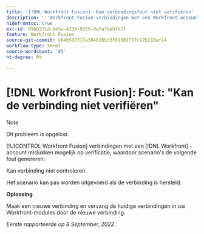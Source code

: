 ```yaml
---
title: '[!DNL Workfront Fusion]: Kan verbindingsfout niet verifiëren'
description: '''Workfront Fusion-verbindingen met een Workfront-account kunnen mislukken bij verificatie, waardoor scenario''s de volgende fout genereren: Kan de verbinding niet verifiëren.'''
hidefromtoc: true
exl-id: 89b6331d-8e5e-4139-9359-0afa7be07d2f
feature: Workfront Fusion
source-git-commit: e64b507317a384626b33f81802737c17b210af24
workflow-type: tm+mt
source-wordcount: '85'
ht-degree: 0%

---
```


# [!DNL Workfront Fusion]: Fout: &quot;Kan de verbinding niet verifiëren&quot;

>[!NOTE]
>
>Dit probleem is opgelost.

<!--This article is live by request for the workaround-->

[!UICONTROL Workfront Fusion] verbindingen met een [!DNL Workfront] -account mislukken mogelijk op verificatie, waardoor scenario&#39;s de volgende fout genereren:

Kan verbinding niet controleren.

Het scenario kan pas worden uitgevoerd als de verbinding is hersteld.

**Oplossing**

Maak een nieuwe verbinding en vervang de huidige verbindingen in uw Workfront-modules door de nieuwe verbinding.

_Eerste rapporteerde op 8 September, 2022._
